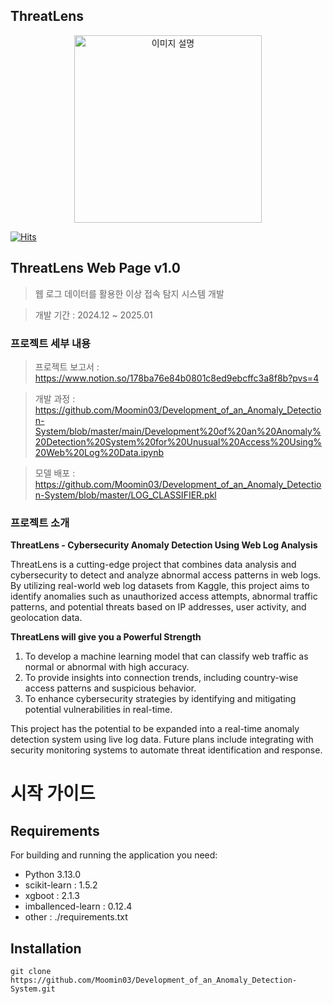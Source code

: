 ## ThreatLens

<p align="center">
  <img src="https://github.com/Moomin03/Development_of_an_Anomaly_Detection-System/blob/master/LOGO.jpg" alt="이미지 설명" width="300" height="300">
</p>

[![Hits](https://hits.seeyoufarm.com/api/count/incr/badge.svg?url=https%3A%2F%2Fgithub.com%2Fgjbae1212%2Fhit-counter&count_bg=%230051A6&title_bg=%23494949&icon=python.svg&icon_color=%23E7E7E7&title=ThreatLens&edge_flat=true)](https://hits.seeyoufarm.com)



## ThreatLens Web Page v1.0

> 웹 로그 데이터를 활용한 이상 접속 탐지 시스템 개발

> 개발 기간 : 2024.12 ~ 2025.01


### 프로젝트 세부 내용
> 프로젝트 보고서 : https://www.notion.so/178ba76e84b0801c8ed9ebcffc3a8f8b?pvs=4

> 개발 과정 : https://github.com/Moomin03/Development_of_an_Anomaly_Detection-System/blob/master/main/Development%20of%20an%20Anomaly%20Detection%20System%20for%20Unusual%20Access%20Using%20Web%20Log%20Data.ipynb

> 모델 배포 : https://github.com/Moomin03/Development_of_an_Anomaly_Detection-System/blob/master/LOG_CLASSIFIER.pkl


### 프로젝트 소개
**ThreatLens - Cybersecurity Anomaly Detection Using Web Log Analysis**

ThreatLens is a cutting-edge project that combines data analysis and cybersecurity to detect and analyze abnormal access patterns in web logs. By utilizing real-world web log datasets from Kaggle, this project aims to identify anomalies such as unauthorized access attempts, abnormal traffic patterns, and potential threats based on IP addresses, user activity, and geolocation data.

**ThreatLens will give you a Powerful Strength**

1. To develop a machine learning model that can classify web traffic as normal or abnormal with high accuracy.
2. To provide insights into connection trends, including country-wise access patterns and suspicious behavior.
3. To enhance cybersecurity strategies by identifying and mitigating potential vulnerabilities in real-time.

This project has the potential to be expanded into a real-time anomaly detection system using live log data. Future plans include integrating with security monitoring systems to automate threat identification and response.


# 시작 가이드
## Requirements
For building and running the application you need:
- Python 3.13.0
- scikit-learn : 1.5.2
- xgboot : 2.1.3
- imballenced-learn : 0.12.4
- other : ./requirements.txt


## Installation
```
git clone https://github.com/Moomin03/Development_of_an_Anomaly_Detection-System.git
```

